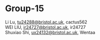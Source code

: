 # Group-15
Li Lu, tu24288@bristol.ac.uk, cactus562   
WEI LIU, ir24727@bristol.ac.uk, ir24727   
Shuxiao Shi, ux24132@bristol.ac.uk, Wentaa
